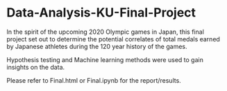 # Data-Analysis-KU-Final-Project

In the spirit of the upcoming 2020 Olympic games in Japan, this final project set out to determine the potential correlates of total medals earned by Japanese athletes during the  120 year history of the games.

Hypothesis testing and Machine learning methods were used to gain insights on the data.

Please refer to Final.html or Final.ipynb for the report/results.

